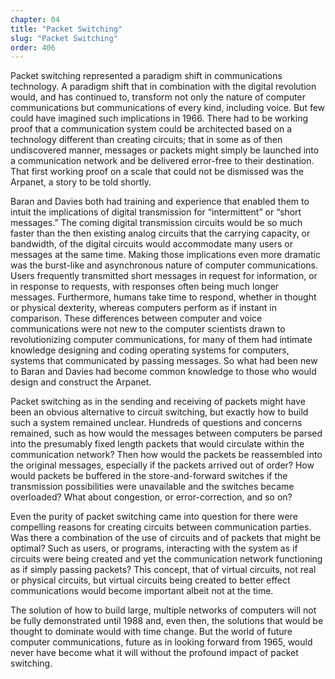 ```yaml
---
chapter: 04
title: "Packet Switching"
slug: "Packet Switching"
order: 406
---
```


Packet switching represented a paradigm shift in communications technology. A paradigm shift that in combination with the digital revolution would, and has continued to, transform not only the nature of computer communications but communications of every kind, including voice. But few could have imagined such implications in 1966. There had to be working proof that a communication system could be architected based on a technology different than creating circuits; that in some as of then undiscovered manner, messages or packets might simply be launched into a communication network and be delivered error-free to their destination. That first working proof on a scale that could not be dismissed was the Arpanet, a story to be told shortly.

Baran and Davies both had training and experience that enabled them to intuit the implications of digital transmission for “intermittent” or “short messages.” The coming digital transmission circuits would be so much faster than the then existing analog circuits that the carrying capacity, or bandwidth, of the digital circuits would accommodate many users or messages at the same time. Making those implications even more dramatic was the burst-like and asynchronous nature of computer communications. Users frequently transmitted short messages in request for information, or in response to requests, with responses often being much longer messages. Furthermore, humans take time to respond, whether in thought or physical dexterity, whereas computers perform as if instant in comparison. These differences between computer and voice communications were not new to the computer scientists drawn to revolutionizing computer communications, for many of them had intimate knowledge designing and coding operating systems for computers, systems that communicated by passing messages. So what had been new to Baran and Davies had become common knowledge to those who would design and construct the Arpanet.

Packet switching as in the sending and receiving of packets might have been an obvious alternative to circuit switching, but exactly how to build such a system remained unclear. Hundreds of questions and concerns remained, such as how would the messages between computers be parsed into the presumably fixed length packets that would circulate within the communication network? Then how would the packets be reassembled into the original messages, especially if the packets arrived out of order? How would packets be buffered in the store-and-forward switches if the transmission possibilities were unavailable and the switches became overloaded? What about congestion, or error-correction, and so on?

Even the purity of packet switching came into question for there were compelling reasons for creating circuits between communication parties. Was there a combination of the use of circuits and of packets that might be optimal? Such as users, or programs, interacting with the system as if circuits were being created and yet the communication network functioning as if simply passing packets? This concept, that of virtual circuits, not real or physical circuits, but virtual circuits being created to better effect communications would become important albeit not at the time.

The solution of how to build large, multiple networks of computers will not be fully demonstrated until 1988 and, even then, the solutions that would be thought to dominate would with time change. But the world of future computer communications, future as in looking forward from 1965, would never have become what it will without the profound impact of packet switching.
